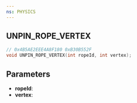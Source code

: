 ```yaml
---
ns: PHYSICS
---
```

## UNPIN_ROPE_VERTEX

```c
// 0x4B5AE2EEE4A8F180 0xB30B552F
void UNPIN_ROPE_VERTEX(int ropeId, int vertex);
```


## Parameters
* **ropeId**:
* **vertex**: 

